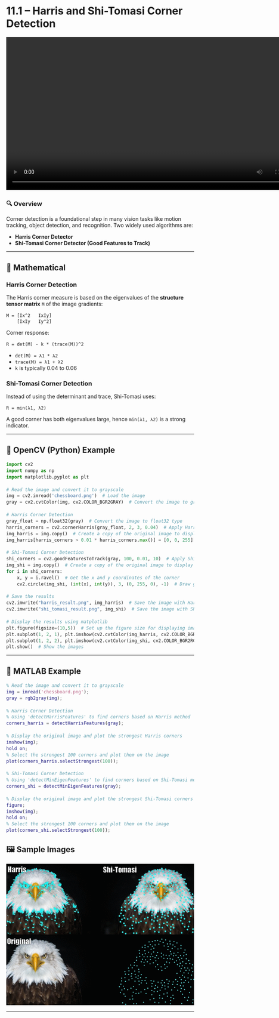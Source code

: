 
# 11.1 – Harris and Shi-Tomasi Corner Detection

<video width="800" height="410" controls>
    <source src="photo/ShiTomasiCorner.mp4" type="video/mp4">
    Your browser does not support the video tag.
  </video

---

### 🔍 Overview

Corner detection is a foundational step in many vision tasks like motion tracking, object detection, and recognition. Two widely used algorithms are:
- **Harris Corner Detector**
- **Shi-Tomasi Corner Detector (Good Features to Track)**

---

## 📐 Mathematical 

### Harris Corner Detection
The Harris corner measure is based on the eigenvalues of the **structure tensor matrix** `M` of the image gradients:
```
M = [Ix^2   IxIy]
    [IxIy   Iy^2]
```
Corner response:
```
R = det(M) - k * (trace(M))^2
```
- `det(M) = λ1 * λ2`
- `trace(M) = λ1 + λ2`
- `k` is typically 0.04 to 0.06

### Shi-Tomasi Corner Detection
Instead of using the determinant and trace, Shi-Tomasi uses:
```
R = min(λ1, λ2)
```
A good corner has both eigenvalues large, hence `min(λ1, λ2)` is a strong indicator.

---

## 🧪 OpenCV (Python) Example

```python
import cv2
import numpy as np
import matplotlib.pyplot as plt

# Read the image and convert it to grayscale
img = cv2.imread('chessboard.png')  # Load the image
gray = cv2.cvtColor(img, cv2.COLOR_BGR2GRAY)  # Convert the image to grayscale for corner detection

# Harris Corner Detection
gray_float = np.float32(gray)  # Convert the image to float32 type
harris_corners = cv2.cornerHarris(gray_float, 2, 3, 0.04)  # Apply Harris corner detection
img_harris = img.copy()  # Create a copy of the original image to display the corners
img_harris[harris_corners > 0.01 * harris_corners.max()] = [0, 0, 255]  # Mark the corners with red color

# Shi-Tomasi Corner Detection
shi_corners = cv2.goodFeaturesToTrack(gray, 100, 0.01, 10)  # Apply Shi-Tomasi corner detection
img_shi = img.copy()  # Create a copy of the original image to display the corners
for i in shi_corners:
    x, y = i.ravel()  # Get the x and y coordinates of the corner
    cv2.circle(img_shi, (int(x), int(y)), 3, (0, 255, 0), -1)  # Draw green circles around the corners

# Save the results
cv2.imwrite("harris_result.png", img_harris)  # Save the image with Harris corners marked
cv2.imwrite("shi_tomasi_result.png", img_shi)  # Save the image with Shi-Tomasi corners marked

# Display the results using matplotlib
plt.figure(figsize=(10,5))  # Set up the figure size for displaying images
plt.subplot(1, 2, 1), plt.imshow(cv2.cvtColor(img_harris, cv2.COLOR_BGR2RGB)), plt.title('Harris Corner Detection')  # Display Harris corners
plt.subplot(1, 2, 2), plt.imshow(cv2.cvtColor(img_shi, cv2.COLOR_BGR2RGB)), plt.title('Shi-Tomasi Corner Detection')  # Display Shi-Tomasi corners
plt.show()  # Show the images

```

---

## 🧪 MATLAB Example

```matlab
% Read the image and convert it to grayscale
img = imread('chessboard.png');
gray = rgb2gray(img);

% Harris Corner Detection
% Using 'detectHarrisFeatures' to find corners based on Harris method
corners_harris = detectHarrisFeatures(gray);

% Display the original image and plot the strongest Harris corners
imshow(img); 
hold on;
% Select the strongest 100 corners and plot them on the image
plot(corners_harris.selectStrongest(100));

% Shi-Tomasi Corner Detection
% Using 'detectMinEigenFeatures' to find corners based on Shi-Tomasi method
corners_shi = detectMinEigenFeatures(gray);

% Display the original image and plot the strongest Shi-Tomasi corners
figure; 
imshow(img); 
hold on;
% Select the strongest 100 corners and plot them on the image
plot(corners_shi.selectStrongest(100));

```



## 🖼️ Sample Images

![alt](photo/1_wvTlz05svCeCPu3MvJgeBQ.gif)


---

